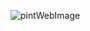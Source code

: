 ![pintWebImage](https://user-images.githubusercontent.com/40028035/217829227-d4f16e4d-0c12-48a5-a0aa-e7e8ec61b38a.png)
